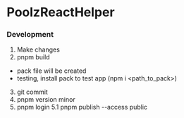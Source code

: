 # PoolzReactHelper

### Development

1. Make changes
2. pnpm build

- pack file will be created
- testing, install pack to test app (npm i <path_to_pack>)

3. git commit
4. pnpm version minor
5. pnpm login
   5.1 pnpm publish --access public
